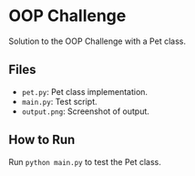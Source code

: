 # OOP Challenge
Solution to the OOP Challenge with a Pet class.

## Files
- `pet.py`: Pet class implementation.
- `main.py`: Test script.
- `output.png`: Screenshot of output.

## How to Run
Run `python main.py` to test the Pet class.